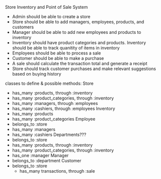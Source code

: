Store Inventory and Point of Sale System

- Admin should be able to create a store
- Store should be able to add managers, employees, products, and customers
- Manager should be able to add new employees and products to inventory
- Inventory should have product categories and products. Inventory should be able to track quanitity of items in inventory
- Employees should be able to process a sale
- Customer should be able to make a purchase
- A sale should calculate the transaction total and generate a receipt
- Store should track customer purchases and make relevant suggestions based on buying history

classes to define & possible methods:
Store
  - has_many :products, through :inventory
  - has_many :product_categories, through :inventory
  - has_many :managers, through :employees
  - has_many :cashiers, through :employees
Inventory
  - has_many :products
  - has_many :product_categories
Employee
  - belongs_to :store
  - has_many :managers
  - has_many :cashiers
Departments???
  - belongs_to :store
  - has_many :products, through :inventory
  - has_many :product_categories, through :inventory
  - has_one :manager
Manager
  - belongs_to :department
Customer
- belongs_to :store
  - has_many transactions, through :sale
